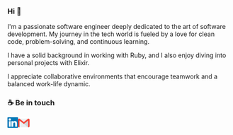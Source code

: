 ### Hi 👋

I'm a passionate software engineer deeply dedicated to the art of software development. My journey in the tech world is fueled by a love for clean code, problem-solving, and continuous learning.

I have a solid background in working with Ruby, and I also enjoy diving into personal projects with Elixir.

I appreciate collaborative environments that encourage teamwork and a balanced work-life dynamic.

### ☕ Be in touch

  <a href="https://in.linkedin.com/in/diegomlinhares" target="_blank">
    <img align="left" alt="Diego | Linkedin" width="24px" src="https://github.com/hargun79/hargun79/blob/master/Assets/Linkedin.svg" />
  </a>
  <a href="mailto:diegomlinhares@gmail.com">
    <img align="left" alt="Diego | Gmail" width="26px" src="https://github.com/hargun79/hargun79/blob/master/Assets/Gmail.svg" />
  </a>
